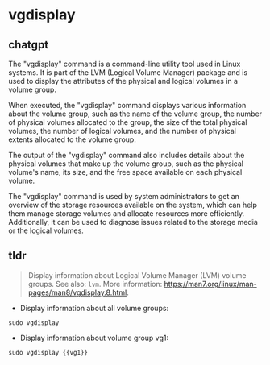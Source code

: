 # vgdisplay 
## chatgpt 
The "vgdisplay" command is a command-line utility tool used in Linux systems. It is part of the LVM (Logical Volume Manager) package and is used to display the attributes of the physical and logical volumes in a volume group.

When executed, the "vgdisplay" command displays various information about the volume group, such as the name of the volume group, the number of physical volumes allocated to the group, the size of the total physical volumes, the number of logical volumes, and the number of physical extents allocated to the volume group.

The output of the "vgdisplay" command also includes details about the physical volumes that make up the volume group, such as the physical volume's name, its size, and the free space available on each physical volume.

The "vgdisplay" command is used by system administrators to get an overview of the storage resources available on the system, which can help them manage storage volumes and allocate resources more efficiently. Additionally, it can be used to diagnose issues related to the storage media or the logical volumes. 

## tldr 
 
> Display information about Logical Volume Manager (LVM) volume groups.
> See also: `lvm`.
> More information: <https://man7.org/linux/man-pages/man8/vgdisplay.8.html>.

- Display information about all volume groups:

`sudo vgdisplay`

- Display information about volume group vg1:

`sudo vgdisplay {{vg1}}`

